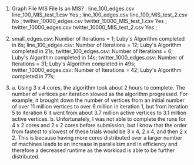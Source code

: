 
1.
    Graph File               MIS File           Is an MIS? :
line_100_edges.csv line_100_MIS_test_1.csv         Yes     ;
line_100_edges.csv 	line_100_MIS_test_2.csv         No      ;
twitter_10000_edges.csv 	twitter_10000_MIS_test_1.csv	Yes     ;
twitter_10000_edges.csv	twitter_10000_MIS_test_2.csv    Yes     ;

2. 
    small_edges.csv: Number of Iterations = 1; Luby's Algorithm completed in 6s;
    line_100_edges.csv: Number of Iterations = 12; Luby's Algorithm completed in 21s; 
    twitter_100_edges.csv: Number of Iterations = 6; Luby's Algorithm completed in 14s;
    twitter_1000_edges.csv: Number of Iterations = 31; Luby's Algorithm completed in 49s;
    twitter_10000_edges.csv: Number of Iterations = 42; Luby's Algorithm completed in 77s;

3. a. Using 3 x 4 cores, the algorithm took about 2 hours to complete. The number of vertices per iteration slowed as the algorithm progressed. For example, it brought down the number of vertices from an initial number of over 11 million vertices to over 6 million in iteration 1, but from iteration 5 to iteration 6 it went from about 3.7 million active vertices to 3.1 million active vertices. 
b. Unfortunately, I was not able to complete the runs for 4 x 2 cores and 2 x 2 cores before submission, but I know that the order from fastest to slowest of these trials would be 3 x 4, 2 x 4, and then 2 x 2. This is because having more cores distributed over a larger number of machines leads to an increase in parallelism and in efficiency and  therefore a decreased runtime as the workload is able to be further distributed.
